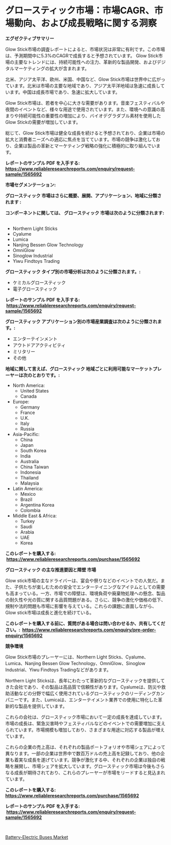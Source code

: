 <p><h1>グロースティック市場：市場CAGR、市場動向、および成長戦略に関する洞察</h1></p><p><strong>エグゼクティブサマリー</strong></p>
<p><p>Glow Stick市場の調査レポートによると、市場状況は非常に有利です。この市場は、予測期間中に5.3%のCAGRで成長すると予想されています。 Glow Stick市場の主要なトレンドには、持続可能性への注力、革新的な製品開発、およびデジタルマーケティングの拡大が含まれます。</p><p>北米、アジア太平洋、欧州、米国、中国など、Glow Stick市場は世界中に広がっています。北米は市場の主要な地域であり、アジア太平洋地域は急速に成長しています。中国は成長市場であり、急速に拡大しています。</p><p>Glow Stick市場は、若者を中心に大きな需要があります。音楽フェスティバルや夜間のイベントなど、様々な用途で使用されています。また、環境への意識の高まりや持続可能性の重要性の増加により、バイオデグラダブル素材を使用したGlow Stickの需要が増加しています。</p><p>総じて、Glow Stick市場は健全な成長を続けると予想されており、企業は市場の拡大と消費者ニーズへの適応に焦点を当てています。市場の競争は激化しており、企業は製品の革新とマーケティング戦略の強化に積極的に取り組んでいます。</p></p>
<p><strong>レポートのサンプル PDF を入手する: <a href="https://www.reliableresearchreports.com/enquiry/request-sample/1565692">https://www.reliableresearchreports.com/enquiry/request-sample/1565692</a></strong></p>
<p><strong>市場セグメンテーション:</strong></p>
<p><strong> グロースティック 市場はさらに概要、展開、アプリケーション、地域に分類されます :</strong></p>
<p><strong>コンポーネントに関しては、 グロースティック 市場は次のように分類されます: &nbsp;</strong></p>
<p><ul><li>Northern Light Sticks</li><li>Cyalume</li><li>Lumica</li><li>Nanjing Bessen Glow Technology</li><li>OmniGlow</li><li>Sinoglow Industrial</li><li>Yiwu Findtoys Trading</li></ul></p>
<p><strong> グロースティック タイプ別の市場分析は次のように分類されます。:</strong></p>
<p><ul><li>ケミカルグロースティック</li><li>電子グロースティック</li></ul></p>
<p><strong>レポートのサンプル PDF を入手する: &nbsp;<a href="https://www.reliableresearchreports.com/enquiry/request-sample/1565692">https://www.reliableresearchreports.com/enquiry/request-sample/1565692</a></strong></p>
<p><strong> グロースティック アプリケーション別の市場産業調査は次のように分類されます。:</strong></p>
<p><ul><li>エンターテインメント</li><li>アウトドアアクティビティ</li><li>ミリタリー</li><li>その他</li></ul></p>
<p><strong>地域に関して言えば、グロースティック 地域ごとに利用可能なマーケットプレーヤーは次のとおりです。:</strong></p>
<p><ul>
    <li>
        North America:
        <ul>
            <li>United States</li>
            <li>Canada</li>
        </ul>
    </li>
    <li>
        Europe:
        <ul>
            <li>Germany</li>
            <li>France</li>
            <li>U.K.</li>
            <li>Italy</li>
            <li>Russia</li>
        </ul>
    </li>
    <li>
        Asia-Pacific:
        <ul>
            <li>China</li>
            <li>Japan</li>
            <li>South Korea</li>
            <li>India</li>
            <li>Australia</li>
            <li>China Taiwan</li>
            <li>Indonesia</li>
            <li>Thailand</li>
            <li>Malaysia</li>
        </ul>
    </li>
    <li>
        Latin America:
        <ul>
            <li>Mexico</li>
            <li>Brazil</li>
            <li>Argentina Korea</li>
            <li>Colombia</li>
        </ul>
    </li>
    <li>
        Middle East & Africa:
        <ul>
            <li>Turkey</li>
            <li>Saudi</li>
            <li>Arabia</li>
            <li>UAE</li>
            <li>Korea</li>
        </ul>
    </li>
    </ul></p>
<p><strong>このレポートを購入する: &nbsp;<a href="https://www.reliableresearchreports.com/purchase/1565692">https://www.reliableresearchreports.com/purchase/1565692</a></strong></p>
<p><strong>グロースティック の主な推進要因と障壁 市場</strong></p>
<p><p>Glow stick市場の主なドライバーは、宴会や祭りなどのイベントでの人気だ。また、子供たちが楽しむための安全でエンターテイニングなアイテムとしての需要も高まっている。一方、市場での障壁は、環境負荷や廃棄物処理への懸念、製品の耐久性や光の質に関する品質問題がある。さらに、競争の激化や価格の低下、規制や法的問題も市場に影響を与えている。これらの課題に直面しながら、Glow stick市場は成長と進化を続けている。</p></p>
<p><strong>このレポートを購入する前に、質問がある場合は問い合わせるか、共有してください。:&nbsp; <a href="https://www.reliableresearchreports.com/enquiry/pre-order-enquiry/1565692">https://www.reliableresearchreports.com/enquiry/pre-order-enquiry/1565692</a></strong></p>
<p><strong>競争環境</strong></p>
<p><p>Glow Stick市場のプレーヤーには、Northern Light Sticks、Cyalume、Lumica、Nanjing Bessen Glow Technology、OmniGlow、Sinoglow Industrial、Yiwu Findtoys Tradingなどがあります。 </p><p>Northern Light Sticksは、長年にわたって革新的なグロースティックを提供してきた会社であり、その製品は高品質で信頼性があります。Cyalumeは、防災や救助活動などの分野で幅広く使用されているグロースティックのリーディングカンパニーです。また、Lumicaは、エンターテイメント業界での使用に特化した革新的な製品を提供しています。</p><p>これらの会社は、グロースティック市場において一定の成長を達成しています。市場の成長は、緊急災害時やフェスティバルなどのイベントでの需要増加に支えられています。市場規模も増加しており、さまざまな用途に対応する製品が増えています。</p><p>これらの企業の売上高は、それぞれの製品ポートフォリオや市場シェアによって異なります。一部の企業は世界中で数百万ドルの売上高を記録しており、他の企業も着実な成長を遂げています。競争が激化する中、それぞれの企業は独自の戦略を展開し、市場シェアを拡大しています。グロースティック市場は今後もさらなる成長が期待されており、これらのプレーヤーが市場をリードすると見込まれています。</p></p>
<p><strong>このレポートを購入する: &nbsp; <a href="https://www.reliableresearchreports.com/purchase/1565692">https://www.reliableresearchreports.com/purchase/1565692</a></strong></p>
<p><strong>レポートのサンプル PDF を入手する: &nbsp;<a href="https://www.reliableresearchreports.com/enquiry/request-sample/1565692">https://www.reliableresearchreports.com/enquiry/request-sample/1565692</a></strong><strong></strong></p>
<p>&nbsp;</p>
<p><p><a href="https://sore-arch-6db.notion.site/Battery-Electric-Buses-Market-Furnish-Information-about-Market-Size-Market-Share-Market-Dynamics--b42a7f34bbb447f6bb1553b2ff56997c">Battery-Electric Buses Market</a></p></p>